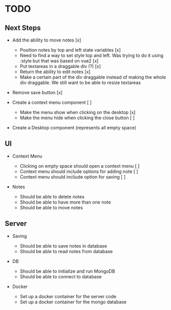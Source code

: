 
# TODO

## Next Steps
* Add the ability to move notes [x]
  * Position notes by top and left state variables [x]
  * Need to find a way to set style top and left. Was trying to 
    do it using :style but that was based on vue2 [x]
  * Put textareas in a draggable div (?) [x]
  * Return the ability to edit notes [x]
  * Make a certain part of the div draggable instead of making the whole 
    div draggable. We still want to be able to resize textareas
* Remove save button [x]
* Create a context menu component [ ]
  * Make the menu show when clicking on the desktop  [x] 
  * Make the menu hide when clicking the close button [ ] 

* Create a Desktop component (represents all empty space)

## UI

* Context Menu
  * Clicking on empty space should open a context menu [ ] 
  * Context menu should include options for adding note [ ] 
  * Context menu should incliude option for saving [ ] 

* Notes
  * Should be able to delete notes
  * Should be able to have more than one note
  * Should be able to move notes

## Server

* Saving
  * Should be able to save notes in database
  * Should be able to read notes from database

* DB
  * Should be able to initialize and run MongoDB
  * Should be able to connect to database

* Docker
  * Set up a docker container for the server code
  * Set up a docker container for the mongo database
